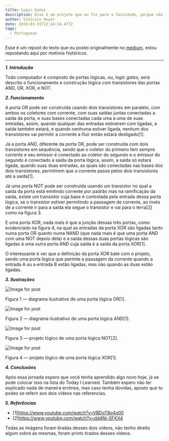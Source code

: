 ```yaml
---
title: Logic Gates
description: Esse é um projeto que eu fiz para a faculdade, porque não compartilhar, né?
author: Vinícius Hoyer
date: 2019-03-31T22:24:14.477Z
tags:
  - Portuguese
---
```

Esse é um repost do texto que eu postei originalmente no [medium](https://medium.com/@vhoyer/logic-gates-c0d5032fc5ac), estou repostando aqui por motivos históricos.

***

***1. Introdução***

Todo computador é composto de portas lógicas, ou, *logic gates*, será descrito o funcionamento e construção lógica com transistores das portas AND, OR, XOR, e NOT.

***2. Funcionamento***

A porta OR pode ser construída usando dois transistores em paralelo, com ambos os coletores com corrente, com suas saídas juntas conectadas a saída da porta, e suas bases conectadas cada uma a uma de suas entradas, assim, quando qualquer das entradas estiverem com ligadas, a saída também estará, e quando nenhuma estiver ligada, nenhum dos transistores vai permitir a corrente a fluir então estará desligado\[1].

Já a porta AND, diferente da porta OR, pode ser construída com dois transistores em sequência, sendo que o coletor do primeiro tem sempre corrente e seu emissor é conectado ao coletor do segundo e o emissor do segundo é conectado à saída da porta lógica, assim, a saída só estará ligada, quando suas duas entradas, as quais são conectadas nas bases dos dois transistores, permitirem que a corrente passe pelos dois transistores até a saída\[1].

Já uma porta NOT pode ser construída usando um transistor no qual a saída da porta está emitindo corrente por padrão mas na ramificação da saída, existe um transistor cuja base é controlada pela entrada dessa porta lógica, se o transistor estiver permitindo a passagem de corrente, ao invés de a corrente ir para a saída ela segue o transistor e vai para o terra\[2] como na figura 3.

E uma porta XOR, nada mais é que a junção dessas três portas, como evidenciado na figura 4, na qual as entradas da porta XOR são ligadas tanto numa porta OR quanto numa NAND (que nada mais é que uma porta AND com uma NOT depois dela) e a saída dessas duas portas lógicas são ligadas à uma outra porta AND cuja saída é a saída da porta XOR\[1].

O interessante é ver que a definição da porta XOR bate com o projeto, sendo uma porta lógica que permite a passagem da corrente quando a entrada A ou a entrada B estão ligadas, mas não quando as duas estão ligadas.

***3. Ilustrações***

![Image for post](https://miro.medium.com/max/1600/0*IT7YVgcPRPsi4iuL)

Figura 1 — diagrama ilustrativo de uma porta lógica OR\[1].

![Image for post](https://miro.medium.com/max/1600/0*ll3615PwUeBQUSlo)

Figura 2 — diagrama ilustrativo de uma porta lógica AND\[1].

![Image for post](https://miro.medium.com/max/559/0*0GI46iP57gs8rJvG)

Figura 3 — projeto lógico de uma porta lógica NOT\[2].

![Image for post](https://miro.medium.com/max/316/0*yx3dPsXuxtsupvf6)

Figura 4 — projeto lógico de uma porta lógica XOR\[1].

***4. Conclusões***

Após essa jornada espero que você tenha aprendido algo novo hoje, já se pode colocar isso na lista do Today I Learned. Também espero não ter explicado nada de maneira errônea, mas caso tenha dúvidas, aposto que tu podes se referir aos dois vídeos nas referencias.

***5. Referências***

- [1]<https://www.youtube.com/watch?v=VBDoT8o4q00>
- [2]<https://www.youtube.com/watch?v=dd4Ni-SFKX4>

Todas as imágens foram tiradas desses dois vídeos, não tenho direito algum sobre as mesmas, foram prints tirados desses vídeos.
